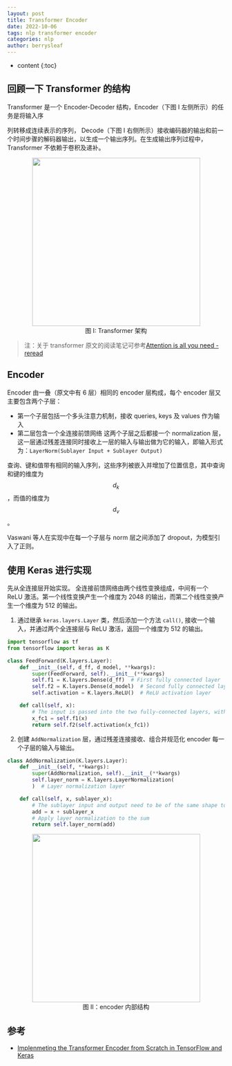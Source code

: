 ```yaml
---
layout: post
title: Transformer Encoder
date: 2022-10-06
tags: nlp transformer encoder
categories: nlp
author: berrysleaf
---
```

* content
{:toc}



## 回顾一下 Transformer 的结构 

Transformer 是一个 Encoder-Decoder 结构，Encoder（下图 I 左侧所示）的任务是将输入序



列转移成连续表示的序列， Decode（下图 I 右侧所示）接收编码器的输出和前一个时间步骤的解码器输出，以生成一个输出序列。在生成输出序列过程中， Transformer 不依赖于卷积及递补。 

<center> <img src="https://s3.bmp.ovh/imgs/2022/10/06/2052026273c7533a.png" width=389pt> </center>
<center> 图 I: Transformer 架构 </center> 

> 注：关于 transformer 原文的阅读笔记可参考[Attention is all you need - reread
]({{site.baseurl}}/2022/09/30/Attention-is-all-you-need-reread/)

## Encoder 
Encoder 由一叠（原文中有 6 层）相同的 encoder 层构成，每个 encoder 层又主要包含两个子层：
- 第一个子层包括一个多头注意力机制，接收 queries, keys 及 values 作为输入
- 第二层包含一个全连接前馈网络 
这两个子层之后都接一个 normalization 层，这一层通过残差连接同时接收上一层的输入与输出做为它的输入，即输入形式为：`LayerNorm(Sublayer Input + Sublayer Output)`

查询、键和值带有相同的输入序列，这些序列被嵌入并增加了位置信息，其中查询和键的维度为 $$d_k$$，而值的维度为 $$d_v$$。

Vaswani 等人在实现中在每一个子层与 norm 层之间添加了 dropout，为模型引入了正则。 

## 使用 Keras 进行实现
先从全连接层开始实现。 全连接前馈网络由两个线性变换组成，中间有一个 ReLU 激活。第一个线性变换产生一个维度为 2048 的输出，而第二个线性变换产生一个维度为 512 的输出。

1. 通过继承 `keras.layers.Layer` 类，然后添加一个方法 `call()`, 接收一个输入，并通过两个全连接层与 ReLU 激活，返回一个维度为 512 的输出。 

```python
import tensorflow as tf
from tensorflow import keras as K

class FeedForward(K.layers.Layer):
    def __init__(self, d_ff, d_model, **kwargs):
        super(FeedForward, self).__init__(**kwargs)
        self.f1 = K.layers.Dense(d_ff)  # First fully connected layer
        self.f2 = K.layers.Dense(d_model)  # Second fully connected layer
        self.activation = K.layers.ReLU()  # ReLU activation layer

    def call(self, x):
        # The input is passed into the two fully-connected layers, with a ReLU in between
        x_fc1 = self.f1(x)
        return self.f2(self.activation(x_fc1))
```

2. 创建 `AddNormalization` 层，通过残差连接接收、组合并规范化 encoder 每一个子层的输入与输出。 
```python
class AddNormalization(K.layers.Layer):
    def __init__(self, **kwargs):
        super(AddNormalization, self).__init__(**kwargs)
        self.layer_norm = K.layers.LayerNormalization(
        )  # Layer normalization layer

    def call(self, x, sublayer_x):
        # The sublayer input and output need to be of the same shape to be summed
        add = x + sublayer_x
        # Apply layer normalization to the sum
        return self.layer_norm(add)
```

<center> <img src="http://jalammar.github.io/images/t/transformer_resideual_layer_norm_2.png" width=389pt> </center>
<center> 图 II：encoder 内部结构 </center> 


## 参考
- [Implenmeting the Transformer Encoder from Scratch in TensorFlow and Keras](https://machinelearningmastery.com/implementing-the-transformer-encoder-from-scratch-in-tensorflow-and-keras/)
